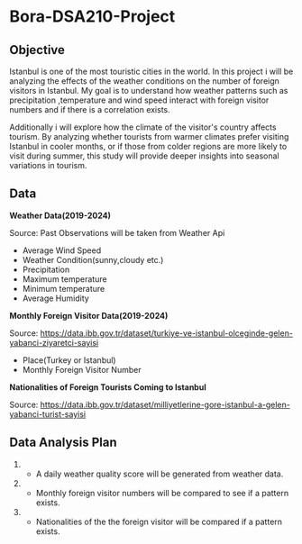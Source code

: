 # Bora-DSA210-Project

## Objective

Istanbul is one of the most touristic cities in the world. In this project i will be analyzing the effects of the weather conditions on the number of foreign visitors in Istanbul. 
My goal is to understand how weather patterns such as precipitation ,temperature and wind speed interact with foreign visitor numbers and if there is a correlation exists.

Additionally i will explore how the climate of the visitor's country affects tourism. By analyzing whether tourists from warmer climates prefer visiting Istanbul in cooler months, or if those from colder regions are more likely to visit during summer, this study will provide deeper insights into seasonal variations in tourism.

## Data

**Weather Data(2019-2024)**

 Source: Past Observations will be taken from Weather Api
 
- Average Wind Speed
- Weather Condition(sunny,cloudy etc.) 
- Precipitation 
- Maximum temperature
- Minimum temperature
- Average Humidity

**Monthly Foreign Visitor Data(2019-2024)** 
 
 Source: https://data.ibb.gov.tr/dataset/turkiye-ve-istanbul-olceginde-gelen-yabanci-ziyaretci-sayisi

- Place(Turkey or Istanbul)
- Monthly Foreign Visitor Number


**Nationalities of Foreign Tourists Coming to Istanbul**

Source: https://data.ibb.gov.tr/dataset/milliyetlerine-gore-istanbul-a-gelen-yabanci-turist-sayisi

## Data Analysis Plan


1. - A daily weather quality score will be generated from weather data.

2. - Monthly foreign visitor numbers will be compared to see if a pattern exists.

3. - Nationalities of the the foreign visitor will be compared if a pattern exists.




